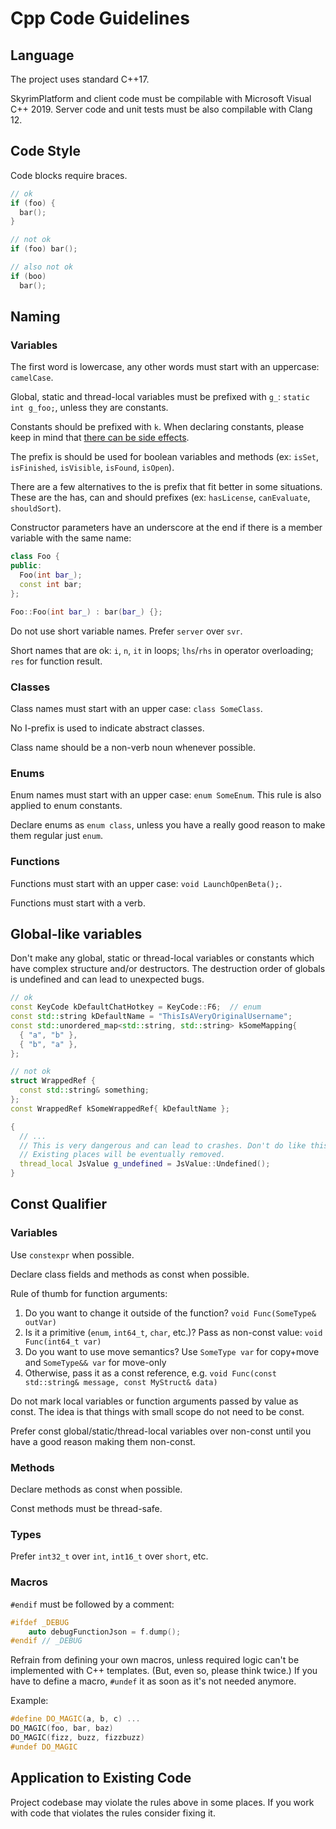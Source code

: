 # Сpp Code Guidelines

## Language

The project uses standard C++17.

SkyrimPlatform and client code must be compilable with Microsoft Visual C++ 2019.
Server code and unit tests must be also compilable with Clang 12.

## Code Style

Code blocks require braces.

```c++
// ok
if (foo) {
  bar();
}

// not ok
if (foo) bar();

// also not ok
if (boo)
  bar();
```

## Naming

### Variables

The first word is lowercase, any other words must start with an uppercase: `camelCase`.

Global, static and thread-local variables must be prefixed with `g_`: `static int g_foo;`,
unless they are constants.

Constants should be prefixed with `k`. When declaring constants, please keep in mind that
[there can be side effects](#global-like-variables).

The prefix is should be used for boolean variables and methods (ex: `isSet`, `isFinished`, `isVisible`, `isFound`, `isOpen`).

There are a few alternatives to the is prefix that fit better in some situations. These are the has, can and should prefixes (ex: `hasLicense`, `canEvaluate`, `shouldSort`).

Constructor parameters have an underscore at the end if there is a member variable with the same name:

```c++
class Foo {
public:
  Foo(int bar_);
  const int bar;
};

Foo::Foo(int bar_) : bar(bar_) {};
```

Do not use short variable names. Prefer `server` over `svr`.

Short names that are ok: `i`, `n`, `it` in loops; `lhs`/`rhs` in operator overloading; `res` for function result.

### Classes

Class names must start with an upper case: `class SomeClass`.

No I-prefix is used to indicate abstract classes.

Class name should be a non-verb noun whenever possible.

### Enums

Enum names must start with an upper case: `enum SomeEnum`. This rule is also applied to enum constants.

Declare enums as `enum class`, unless you have a really good reason to make them regular just `enum`.

### Functions

Functions must start with an upper case: `void LaunchOpenBeta();`.

Functions must start with a verb.

## Global-like variables

Don't make any global, static or thread-local variables or constants which have complex structure and/or destructors.
The destruction order of globals is undefined and can lead to unexpected bugs.

```c++
// ok
const KeyCode kDefaultChatHotkey = KeyCode::F6;  // enum
const std::string kDefaultName = "ThisIsAVeryOriginalUsername";
const std::unordered_map<std::string, std::string> kSomeMapping{
  { "a", "b" },
  { "b", "a" },
};

// not ok
struct WrappedRef {
  const std::string& something;
};
const WrappedRef kSomeWrappedRef{ kDefaultName };

{
  // ...
  // This is very dangerous and can lead to crashes. Don't do like this!
  // Existing places will be eventually removed.
  thread_local JsValue g_undefined = JsValue::Undefined();
}
```

## Const Qualifier

### Variables

Use `constexpr` when possible.

Declare class fields and methods as const when possible.

Rule of thumb for function arguments:

1. Do you want to change it outside of the function? `void Func(SomeType& outVar)`
2. Is it a primitive (`enum`, `int64_t`, `char`, etc.)? Pass as non-const value: `void Func(int64_t var)`
3. Do you want to use move semantics? Use `SomeType var` for copy+move and `SomeType&& var` for move-only
4. Otherwise, pass it as a const reference, e.g. `void Func(const std::string& message, const MyStruct& data)`

Do not mark local variables or function arguments passed by value as const.
The idea is that things with small scope do not need to be const.

Prefer const global/static/thread-local variables over non-const until you have a good reason making them non-const.

### Methods

Declare methods as const when possible.

Const methods must be thread-safe.

### Types

Prefer `int32_t` over `int`, `int16_t` over `short`, etc.

### Macros

`#endif` must be followed by a comment:

```c++
#ifdef _DEBUG
    auto debugFunctionJson = f.dump();
#endif // _DEBUG
```

Refrain from defining your own macros, unless required logic can't be implemented with C++ templates.
(But, even so, please think twice.) If you have to define a macro, `#undef` it as soon as it's not needed anymore.

Example:

```c++
#define DO_MAGIC(a, b, c) ...
DO_MAGIC(foo, bar, baz)
DO_MAGIC(fizz, buzz, fizzbuzz)
#undef DO_MAGIC
```

## Application to Existing Code

Project codebase may violate the rules above in some places. If you work with code that violates the rules consider fixing it.
